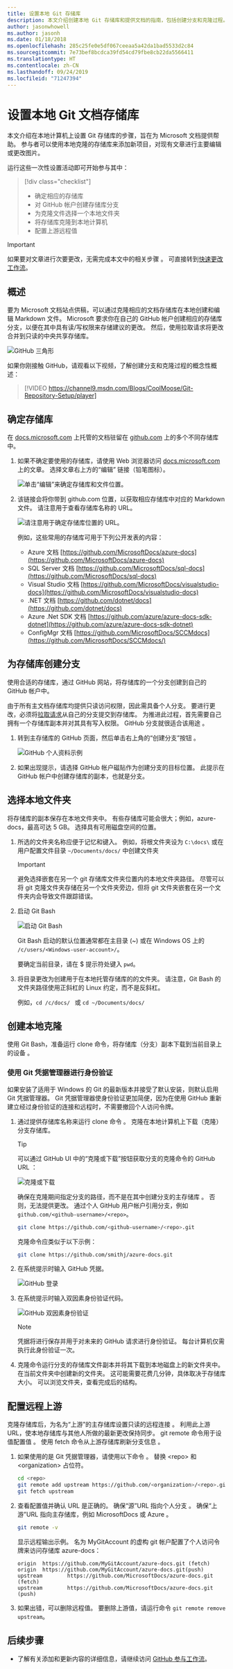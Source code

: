 ```yaml
---
title: 设置本地 Git 存储库
description: 本文介绍创建本地 Git 存储库和提供文档的指南，包括创建分支和克隆过程。
author: jasonwhowell
ms.author: jasonh
ms.date: 01/18/2018
ms.openlocfilehash: 285c25fe0e5df067ceeaa5a42da1bad5533d2c84
ms.sourcegitcommit: 7e73bef8bcdca39fd54cd79fbe8cb22da5566411
ms.translationtype: HT
ms.contentlocale: zh-CN
ms.lasthandoff: 09/24/2019
ms.locfileid: "71247394"
---
```

# <a name="set-up-git-repository-locally-for-documentation"></a>设置本地 Git 文档存储库

本文介绍在本地计算机上设置 Git 存储库的步骤，旨在为 Microsoft 文档提供帮助。 参与者可以使用本地克隆的存储库来添加新项目，对现有文章进行主要编辑或更改图片。

运行这些一次性设置活动即可开始参与其中：
> [!div class="checklist"]
> * 确定相应的存储库
> * 对 GitHub 帐户创建存储库分支
> * 为克隆文件选择一个本地文件夹
> * 将存储库克隆到本地计算机
> * 配置上游远程值

> [!IMPORTANT]
> 如果要对文章进行次要更改，无需完成本文中的相关步骤  。 可直接转到[快速更改工作流](index.md#quick-edits-to-existing-documents)。
>

## <a name="overview"></a>概述

要为 Microsoft 文档站点供稿，可以通过克隆相应的文档存储库在本地创建和编辑 Markdown 文件。 Microsoft 要求你在自己的 GitHub 帐户创建相应的存储库分支，以便在其中具有读/写权限来存储建议的更改。 然后，使用拉取请求将更改合并到只读的中央共享存储库。

![GitHub 三角形](./media/git-and-github-initial-setup.png)

如果你刚接触 GitHub，请观看以下视频，了解创建分支和克隆过程的概念性概述：

>[!VIDEO https://channel9.msdn.com/Blogs/CoolMoose/Git-Repository-Setup/player]

## <a name="determine-the-repository"></a>确定存储库

在 [docs.microsoft.com](https://docs.microsoft.com) 上托管的文档驻留在 [github.com](https://www.github.com) 上的多个不同存储库中。

1. 如果不确定要使用的存储库，请使用 Web 浏览器访问 [docs.microsoft.com](https://docs.microsoft.com) 上的文章。 选择文章右上方的“编辑”  链接（铅笔图标）。

   ![单击“编辑”来确定存储库和文件位置。](media/index/edit-article.png)

2. 该链接会将你带到 github.com 位置，以获取相应存储库中对应的 Markdown 文件。 请注意用于查看存储库名称的 URL。

   ![请注意用于确定存储库位置的 URL。](media/public-repo.png)

   例如，这些常用的存储库可用于下列公开发表的内容：
   - Azure 文档 [https://github.com/MicrosoftDocs/azure-docs](https://github.com/MicrosoftDocs/azure-docs)
   - SQL Server 文档 [https://github.com/MicrosoftDocs/sql-docs](https://github.com/MicrosoftDocs/sql-docs)
   - Visual Studio 文档 [https://github.com/MicrosoftDocs/visualstudio-docs](https://github.com/MicrosoftDocs/visualstudio-docs)
   - .NET 文档 [https://github.com/dotnet/docs](https://github.com/dotnet/docs)
   - Azure .Net SDK 文档 [https://github.com/azure/azure-docs-sdk-dotnet](https://github.com/azure/azure-docs-sdk-dotnet)
   - ConfigMgr 文档 [https://github.com/MicrosoftDocs/SCCMdocs](https://github.com/MicrosoftDocs/SCCMdocs/)

## <a name="fork-the-repository"></a>为存储库创建分支
使用合适的存储库，通过 GitHub 网站，将存储库的一个分支创建到自己的 GitHub 帐户中。

由于所有主文档存储库均提供只读访问权限，因此需具备个人分支。 要进行更改，必须将[拉取请求](git-github-fundamentals.md#pull-requests)从自己的分支提交到存储库。 为推进此过程，首先需要自己拥有一个存储库副本并对其具有写入权限。 GitHub 分支就很适合该用途  。

1. 转到主存储库的 GitHub 页面，然后单击右上角的“创建分支”按钮  。

   ![GitHub 个人资料示例](./media/contribute-get-started-setup-local/fork.png)

2. 如果出现提示，请选择 GitHub 帐户磁贴作为创建分支的目标位置。 此提示在 GitHub 帐户中创建存储库的副本，也就是分支。

## <a name="choose-a-local-folder"></a>选择本地文件夹
将存储库的副本保存在本地文件夹中。 有些存储库可能会很大；例如，azure-docs，最高可达 5 GB。 选择具有可用磁盘空间的位置。

1. 所选的文件夹名称应便于记忆和键入。 例如，将根文件夹设为 `C:\docs\` 或在用户配置文件目录 `~/Documents/docs/` 中创建文件夹

   > [!IMPORTANT]
   > 避免选择嵌套在另一个 git 存储库文件夹位置内的本地文件夹路径。 尽管可以将 git 克隆文件夹存储在另一个文件夹旁边，但将 git 文件夹嵌套在另一个文件夹内会导致文件跟踪错误。

2. 启动 Git Bash

   ![启动 Git Bash](./media/contribute-get-started-setup-local/gitbash-start.png)

   Git Bash 启动的默认位置通常都在主目录 (~) 或在 Windows OS 上的 `/c/users/<Windows-user-account>/`。

   要确定当前目录，请在 $ 提示符处键入 `pwd`。 

3. 将目录更改为创建用于在本地托管存储库的的文件夹。 请注意，Git Bash 的文件夹路径使用正斜杠的 Linux 约定，而不是反斜杠。

   例如，`cd /c/docs/ ` 或 `cd ~/Documents/docs/`

## <a name="create-a-local-clone"></a>创建本地克隆

使用 Git Bash，准备运行 clone 命令，将存储库（分支）副本下载到当前目录上的设备  。 

### <a name="authenticate-by-using-git-credential-manager"></a>使用 Git 凭据管理器进行身份验证
如果安装了适用于 Windows 的 Git 的最新版本并接受了默认安装，则默认启用 Git 凭据管理器。 Git 凭据管理器使身份验证更加简便，因为在使用 GitHub 重新建立经过身份验证的连接和远程时，不需要撤回个人访问令牌。

1. 通过提供存储库名称来运行 clone 命令  。 克隆在本地计算机上下载（克隆）分支存储库。 

    > [!Tip]
    > 可以通过 GitHub UI 中的“克隆或下载”按钮获取分支的克隆命令的 GitHub URL  ：
    >
    > ![克隆或下载](./media/contribute-get-started-setup-local/clone-or-download.png)

    确保在克隆期间指定分支的路径，而不是在其中创建分支的主存储库  。 否则，无法提供更改。 通过个人 GitHub 用户帐户引用分支，例如 `github.com/<github-username>/<repo>`。

    ```bash
    git clone https://github.com/<github-username>/<repo>.git
    ```

    克隆命令应类似于以下示例：

    ```bash
    git clone https://github.com/smithj/azure-docs.git
    ```

2. 在系统提示时输入 GitHub 凭据。

    ![GitHub 登录](./media/contribute-get-started-setup-local/github-login.png)

3. 在系统提示时输入双因素身份验证代码。

    ![GitHub 双因素身份验证](./media/contribute-get-started-setup-local/github-2fa.png)

    > [!Note]
    > 凭据将进行保存并用于对未来的 GitHub 请求进行身份验证。 每台计算机仅需执行此身份验证一次。 

4. 克隆命令运行分支的存储库文件副本并将其下载到本地磁盘上的新文件夹中。 在当前文件夹中创建新的文件夹。 这可能需要花费几分钟，具体取决于存储库大小。 可以浏览文件夹，查看完成后的结构。

## <a name="configure-remote-upstream"></a>配置远程上游
克隆存储库后，为名为“上游”的主存储库设置只读的远程连接  。 利用此上游 URL，使本地存储库与其他人所做的最新更改保持同步。 git remote 命令用于设值配置值  。 使用 fetch 命令从上游存储库刷新分支信息  。

1. 如果使用的是 Git 凭据管理器，请使用以下命令  。 替换 \<repo\> 和 \<organization\> 占位符。
   ```bash
   cd <repo>
   git remote add upstream https://github.com/<organization>/<repo>.git
   git fetch upstream
   ```

2. 查看配置值并确认 URL 是正确的。 确保“源”URL 指向个人分支  。 确保“上游”URL 指向主存储库，例如 MicrosoftDocs 或 Azure  。 
   ```bash
   git remote -v 
   ```

   显示远程输出示例。 名为 MyGitAccount 的虚构 git 帐户配置了个人访问令牌来访问存储库 azure-docs：
   ```output
   origin  https://github.com/MyGitAccount/azure-docs.git (fetch)
   origin  https://github.com/MyGitAccount/azure-docs.git(push)
   upstream        https://github.com/MicrosoftDocs/azure-docs.git (fetch)
   upstream        https://github.com/MicrosoftDocs/azure-docs.git (push)
   ```

3. 如果出错，可以删除远程值。 要删除上游值，请运行命令 `git remote remove upstream`。

## <a name="next-steps"></a>后续步骤
- 了解有关添加和更新内容的详细信息，请继续访问 [GitHub 参与工作流](how-to-write-workflows-major.md)。
